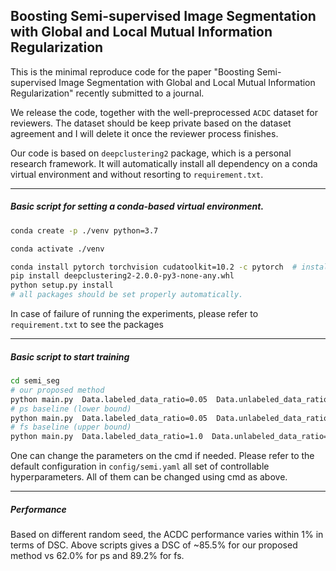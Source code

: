 ## Boosting Semi-supervised Image Segmentation with Global and Local Mutual Information Regularization

This is the minimal reproduce code for the paper "Boosting Semi-supervised Image Segmentation with Global
and Local Mutual Information Regularization" recently submitted to a journal. 


We release the code, together with the well-preprocessed `ACDC` dataset for reviewers. The dataset should be keep private based on the dataset agreement and I will delete it once the reviewer process finishes.

Our code is based on `deepclustering2` package, which is a personal research framework. It will automatically install all dependency on a conda virtual environment and without resorting to `requirement.txt`.


-----------------
##### Basic script for setting a conda-based virtual environment.
```bash
conda create -p ./venv python=3.7

conda activate ./venv

conda install pytorch torchvision cudatoolkit=10.2 -c pytorch  # install pytorch 1.6.0
pip install deepclustering2-2.0.0-py3-none-any.whl
python setup.py install  
# all packages should be set properly automatically.
```
In case of failure of running the experiments, please refer to `requirement.txt` to see the packages

----------------
##### Basic script to start training 
```bash
cd semi_seg
# our proposed method
python main.py  Data.labeled_data_ratio=0.05  Data.unlabeled_data_ratio=0.95  Trainer.num_batches=300  Trainer.max_epoch=100  Data.name=acdc  Arch.num_classes=4  Optim.lr=0.0000001000 Trainer.name=udaiic Trainer.save_dir=udaiic/10.0_0.1  IICRegParameters.weight=0.1 UDARegCriterion.weight=10.0 
# ps baseline (lower bound)
python main.py  Data.labeled_data_ratio=0.05  Data.unlabeled_data_ratio=0.95  Trainer.num_batches=300  Trainer.max_epoch=100  Data.name=acdc  Arch.num_classes=4  Optim.lr=0.0000001000 Trainer.name=partial Trainer.save_dir=ps  
# fs baseline (upper bound)
python main.py  Data.labeled_data_ratio=1.0  Data.unlabeled_data_ratio=0.0  Trainer.num_batches=300  Trainer.max_epoch=100  Data.name=acdc  Arch.num_classes=4  Optim.lr=0.0000001000 Trainer.name=partial Trainer.save_dir=fs  
```
One can change the parameters on the cmd if needed.
Please refer to the default configuration in `config/semi.yaml` all set of controllable hyperparameters. All of them can be changed using cmd as above.


---------------------
##### Performance
Based on different random seed, the ACDC performance varies within 1% in terms of DSC. Above scripts gives a DSC of ~85.5% for our proposed method vs 62.0% for ps and 89.2% for fs.





